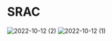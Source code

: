 # SRAC
![2022-10-12 (2)](https://user-images.githubusercontent.com/67773707/195488925-b05728c2-c754-4ddb-97e4-5911d35ed322.png)
![2022-10-12 (1)](https://user-images.githubusercontent.com/67773707/195488699-f28cd6ab-c9b0-4539-bf45-4ce8efc8b42b.png)


